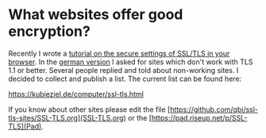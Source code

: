 What websites offer good encryption?
=============

Recently I wrote a
[tutorial on the secure settings of SSL/TLS in your browser][]. In the
[german version][] I asked for sites which don't work with TLS 1.1 or
better. Several people replied and told about non-working sites. I
decided to collect and publish a list. The current list can be found
here:

https://kubieziel.de/computer/ssl-tls.html

If you know about other sites please edit the file
[https://github.com/qbi/ssl-tls-sites/SSL-TLS.org](SSL-TLS.org) or the
[https://pad.riseup.net/p/SSL-TLS](Pad).

[tutorial on the secure settings of SSL/TLS in your browser]: http://www.kubieziel.de/blog/archives/1564-Using-SSL-securely-in-your-browser.html

[german version]: http://www.kubieziel.de/blog/archives/1563-SSL-im-Browser-sicher-verwenden.html


